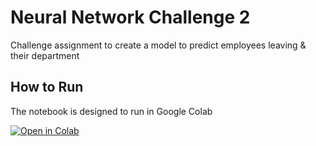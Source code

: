 # Neural Network Challenge 2

Challenge assignment to create a model to predict employees leaving & their department

## How to Run

The notebook is designed to run in Google Colab

[![Open in Colab](https://colab.research.google.com/assets/colab-badge.svg)](https://colab.research.google.com/github/Rocker-Mitchell/neural-network-challenge-2/blob/main/attrition.ipynb)
